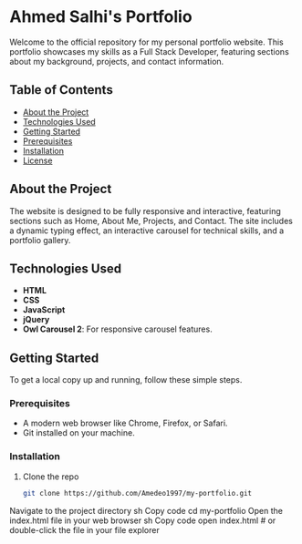 # Ahmed Salhi's Portfolio

Welcome to the official repository for my personal portfolio website. This portfolio showcases my skills as a Full Stack Developer, featuring sections about my background, projects, and contact information.

## Table of Contents

- [About the Project](#about-the-project)
- [Technologies Used](#technologies-used)
- [Getting Started](#getting-started)
- [Prerequisites](#prerequisites)
- [Installation](#installation)
- [License](#license)

## About the Project

The website is designed to be fully responsive and interactive, featuring sections such as Home, About Me, Projects, and Contact. The site includes a dynamic typing effect, an interactive carousel for technical skills, and a portfolio gallery.


## Technologies Used

- **HTML**
- **CSS**
- **JavaScript**
- **jQuery**
- **Owl Carousel 2**: For responsive carousel features.

## Getting Started

To get a local copy up and running, follow these simple steps.

### Prerequisites

- A modern web browser like Chrome, Firefox, or Safari.
- Git installed on your machine.

### Installation

1. Clone the repo
   ```sh
   git clone https://github.com/Amedeo1997/my-portfolio.git

Navigate to the project directory
sh
Copy code
cd my-portfolio
Open the index.html file in your web browser
sh
Copy code
open index.html # or double-click the file in your file explorer
